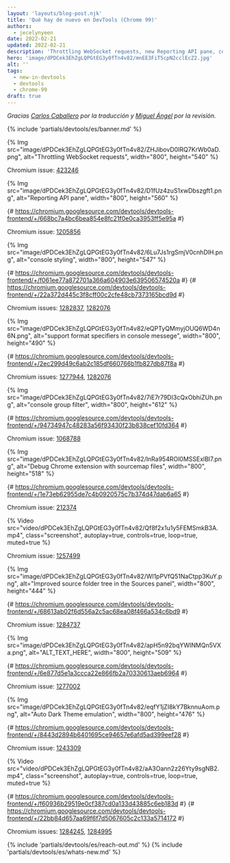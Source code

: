 ```yaml
---
layout: 'layouts/blog-post.njk'
title: 'Qué hay de nuevo en DevTools (Chrome 99)'
authors:
  - jecelynyeen
date: 2022-02-21
updated: 2022-02-21
description: 'Throttling WebSocket requests, new Reporting API pane, console styling and more.'
hero: 'image/dPDCek3EhZgLQPGtEG3y0fTn4v82/mnEE3FiT5cpN2cclEcZ2.jpg'
alt: ''
tags:
  - new-in-devtools
  - devtools
  - chrome-99
draft: true
---
```


_Gracias [Carlos Caballero](https://carloscaballero.io) por la traducción y [Miguel Ángel](https://midu.dev) por la revisión._

{% include 'partials/devtools/es/banner.md' %}


<!-- start: translation instructions -->
<!-- 1. Remove the "draft: true" tag above when submitting PR -->
<!-- 2. Provide translations under each of the English commented original content -->
<!-- 3. Translate the "description" tag above -->
<!-- 4. Translate all the <img> alt text -->
<!-- 5. Update the whats-new.md file -->
<!-- end: translation instructions -->

<!-- ## Throttling WebSocket requests {: #websocket } -->

<!-- The **Network** panel now supports throttling web socket requests. Previously, the network throttling didn't work on web socket requests. -->

<!-- Open the **Network** panel, click on a web socket request and open the **Messages** tab to observe the message transfers. Select **Slow 3G** to throttle the speed.  -->

{% Img src="image/dPDCek3EhZgLQPGtEG3y0fTn4v82/ZHJibovD0IRQ7KrWb0aD.png", alt="Throttling WebSocket requests", width="800", height="540" %}

Chromium issue: [423246](https://crbug.com/423246)


<!-- ## New Reporting API pane in the Application panel {: #reporting-api } -->

<!-- Use the new **Reporting API** pane to monitor the reports generated on your page and their status. -->

<!-- The [Reporting API](https://web.dev/reporting-api/) is designed to help you monitor security violations of your page, deprecated API calls, and more.  -->

<!-- Open a page which uses the Reporting API (e.g. [demo page](https://reporting-api-demo.glitch.me/)). In the **Application** panel, scroll down to the **Background services** section and select the **Reporting API** pane.  -->

<!-- The **Reports** section shows you a list of reports generated on your page and their status. Click on it to view the report’s details. -->

<!-- The **Endpoints** section gives you an overview of all the endpoints configured in the `Reporting-Endpoints` header.  -->

{% Img src="image/dPDCek3EhZgLQPGtEG3y0fTn4v82/D1fUz4zuS1xwDbszgft1.png", alt="Reporting API pane", width="800", height="560" %}

{# https://chromium.googlesource.com/devtools/devtools-frontend/+/668bc7a4bc6bea854e8fc21f0e0ca3953ff5e95a #}

Chromium issue: [1205856](https://crbug.com/1205856)


<!-- ## Better console styling, formatting and filtering {: #console } -->

<!-- ### Properly style log messages with ANSI escape code {: #console-styling }  -->

<!-- You can now use the [ANSI escape sequences](https://en.wikipedia.org/wiki/ANSI_escape_code) to properly style console messages. Previously, DevTools console had very limited (and partly broken) support for ANSI escape sequences. -->

<!-- It is common for [Node.js](https://nodejs.org/) developers to colorize log messages via ANSI escape sequences, often with the help of some styling libraries like [chalk](https://www.npmjs.com/package/chalk), [colors](https://www.npmjs.com/package/colors), [ansi-colors](https://www.npmjs.com/package/ansi-colors), [kleur](https://www.npmjs.com/package/kleur), etc.  -->

<!-- With these changes, you can now debug your Node.js applications seamlessly using DevTools, with proper colorized console messages. Open this [demo](https://stackblitz.com/edit/node-colors-test) to view it yourself! -->

<!-- To learn more about formatting & styling console messages with DevTools, go to [format and style messages in the Console](/docs/devtools/console/format-style) documentation. -->

{% Img src="image/dPDCek3EhZgLQPGtEG3y0fTn4v82/6Lu7Js1rgSmjV0cnhDlH.png", alt="console styling", width="800", height="547" %}

{# https://chromium.googlesource.com/devtools/devtools-frontend/+/f061ee77a872701a366a604903e639506574520a #}
{# https://chromium.googlesource.com/devtools/devtools-frontend/+/22a372d445c3f8cff00c2cfe48cb7373165bcd9d #}

Chromium issues: [1282837](https://crbug.com/1282837), [1282076](https://crbug.com/1282076)


<!-- ### Properly support `%s`, `%d`, `%i` and `%f` format specifiers {: #console-format } -->

<!-- The **Console** now properly performs the `%s`, `%d`, `%i`, and `%f` type conversions as specified in the [Console Standard](https://console.spec.whatwg.org/). Previously, the conversation result was inconsistent. -->

{% Img src="image/dPDCek3EhZgLQPGtEG3y0fTn4v82/eQPTyQMmyjOUQ6WD4n6N.png", alt="support format specifiers in console messege", width="800", height="490" %}

{# https://chromium.googlesource.com/devtools/devtools-frontend/+/2ec299d49c6ab2c185df660766b1fb827db87f8a #}

Chromium issues: [1277944](https://crbug.com/1277944), [1282076](https://crbug.com/1282076)


<!-- ### More intuitive console group filter {: #console-filter } -->

<!-- When filtering the console message, a console message is now shown if its message content matches the filter or the title of the group (or the ancestor group) matches the filter. Previously, the console group title would show despite the filter. -->

<!-- In addition, if a console message is shown, the group (or the ancestor group) it belongs to is now shown as well.  -->

{% Img src="image/dPDCek3EhZgLQPGtEG3y0fTn4v82/7iE7r79DI3cQxObhiZUh.png", alt="console group filter", width="800", height="612" %}

{# https://chromium.googlesource.com/devtools/devtools-frontend/+/94734947c48283a56f93430f23b838cef10fd364 #}

Chromium issue: [1068788](https://crbug.com/1068788)


<!-- ## Sourcemaps improvements {: #sourcemap } -->

<!-- ### Debug Chrome extension with sourcemap files {: #extension } -->

<!-- You can now [debug Chrome extension](/docs/extensions/mv3/getstarted/#unpacked) with sourcemap files. Previously, DevTools only supported inline sourcemap for Chrome extension debugging. -->

{% Img src="image/dPDCek3EhZgLQPGtEG3y0fTn4v82/lnRa954ROl0MSSExlBl7.png", alt="Debug Chrome extension with sourcemap files", width="800", height="518" %}

{# https://chromium.googlesource.com/devtools/devtools-frontend/+/1e73eb62955de7c4b0920575c7b374d47dab6a65 #}

Chromium issue: [212374](https://crbug.com/212374)


<!-- ## Support wait until element is visible/clickable in the Recorder panel {: #recorder } -->

<!-- When replaying a user flow recording, the **Recorder** panel will now wait until the element is visible or clickable in the viewport or try to automatically scroll the element into the viewport before replaying the step. Previously, the replay would fail immediately. -->

<!-- Here is an example of an off-screen menu positioned outside of the viewport and slide in when activated. The user flow is to toggle the menu, and click on the menu item. Previously, the replay would fail at the last step, because the menu item is still sliding in and not visible in the viewport yet. It’s fixed now. -->

{% Video src="video/dPDCek3EhZgLQPGtEG3y0fTn4v82/Qf8f2x1u1y5FEMSmkB3A.mp4", class="screenshot", autoplay=true, controls=true, loop=true, muted=true %}

Chromium issue: [1257499](https://crbug.com/1257499#c38)


<!-- ### Improved source folder tree in the Sources panel {: #source-tree } -->

<!-- The source folder tree in the **Sources** panel is now improved with less clutter in the folder structures and naming (e.g. “../”, “./”, etc). Under the hood, this is the result of normalizing the absolute source URLs in the sourcemaps. -->

{% Img src="image/dPDCek3EhZgLQPGtEG3y0fTn4v82/Wl1pPVfQ51NaCtpp3KuY.png", alt="Improved source folder tree in the Sources panel", width="800", height="444" %}

{# https://chromium.googlesource.com/devtools/devtools-frontend/+/68613ab02f6d556a2c5ac68ea08f466a534c6bd9 #}

Chromium issue: [1284737](https://crbug.com/1284737)


<!-- ### Display worker source files in the Sources panel {: #worker-sourcemap } -->

<!-- [Worker](https://web.dev/workers-overview/) (e.g. web worker, service worker) source files with relative SourceURL are now displayed in the **Source** panel. Previously, worker source files were not handled correctly. -->

{% Img src="image/dPDCek3EhZgLQPGtEG3y0fTn4v82/apH5n92bqYWINMQn5VXa.png", alt="ALT_TEXT_HERE", width="800", height="509" %}

{# https://chromium.googlesource.com/devtools/devtools-frontend/+/6e877d5e1a3ccca22e866fb2a70330613aeb6964 #}

Chromium issue: [1277002](https://crbug.com/1277002) 


<!-- # Chrome’s Auto Dark Theme updates {: #auto-dark-mode } -->

<!-- The [Auto Dark Theme emulation](/blog/new-in-devtools-96/#auto-dark-mode) UI is now simplified. It is a checkbox now, it was a dropdown previously. -->

<!-- Apart from that, when the [Auto Dark Theme](/blog/auto-dark-theme/) is enabled, the **Emulate perfers-color-scheme** dropdown will be disabled and set to **perfers-color-scheme: dark** automatically. -->

<!-- Chrome 96 introduces an [Origin Trial](/blog/origin-trials/) for [Auto Dark Theme](/blog/auto-dark-theme/) on Android. With this feature, the browser applies an automatically generated dark theme to light themed sites, when the user has opted into dark themes in the Operating System. -->

{% Img src="image/dPDCek3EhZgLQPGtEG3y0fTn4v82/eqfY1jZI8kY7BknnuAom.png", alt="Auto Dark Theme emulation", width="800", height="476" %}

{# https://chromium.googlesource.com/devtools/devtools-frontend/+/8443d2894b6401695ce94657e6afd5ad399eef28 #}

Chromium issue: [1243309](https://crbug.com/1243309)


<!-- ## Touch-friendly color-picker and split pane {: #touch-friendly } -->

<!-- You can now select color, and resize the [Drawer](/docs/devtools/customize/#drawer) in DevTools with fingers or stylus on touchscreen devices. -->

<!-- Here is an example captured with the [Google Pixelbook](https://www.google.com/chromebook/device/google-pixelbook/) device touchscreen. -->

{% Video src="video/dPDCek3EhZgLQPGtEG3y0fTn4v82/aA3Oann2z26Yty9sgNB2.mp4", class="screenshot", autoplay=true, controls=true, loop=true, muted=true %}

{# https://chromium.googlesource.com/devtools/devtools-frontend/+/f60936b29519e0cf387cd0a133d43885c6eb183d #}
{# https://chromium.googlesource.com/devtools/devtools-frontend/+/22bb84d657aa69f6f7d5067605c2c133a5714172 #}

Chromium issues: [1284245](https://crbug.com/1284245), [1284995](https://crbug.com/1284995) 


<!-- ## Miscellaneous highlights {: #misc } -->

<!-- These are some noteworthy fixes in this release: -->

<!-- - Fixed the [edit cookies](/docs/devtools/storage/cookies/#edit) issue in the **Cookies** pane. ([1290196](https://crbug.com/1290196)) -->
<!-- - Use `Shift` + `Tab` to select the previous command in the [Command menu](/docs/devtools/command-menu/). ([1278743](https://crbug.com/1278743)) -->
<!-- - Report [CORS preflight request](https://web.dev/cross-origin-resource-sharing/#preflight-requests-for-complex-http-calls) issues in the [Issues](/docs/devtools/issues/) tab. ([1272445](https://crbug.com/1272445)). -->
<!-- - Report [User-Agent Client Hints](https://web.dev/user-agent-client-hints/) issues in the [Issues](/docs/devtools/issues/) tab. ([1219359](https://crbug.com/1219359)). -->
<!-- - Fixed `Shift` + `Delete` and `Page up` / `Page down` behaviors in the **Sources** and **Console** panel. ([1278461](https://crbug.com/1278461), [1285662](https://crbug.com/1285662)) -->
<!-- - Close the breakpoint edit dialog on breakpoint removal in the **Sources** panel. (922513)  -->
<!-- - No reload required when [switching light/dark theme](/docs/devtools/customize/dark-theme/) in DevTools. ([1278738](https://crbug.com/1278738)) -->


{% include 'partials/devtools/es/reach-out.md' %}
{% include 'partials/devtools/es/whats-new.md' %}
